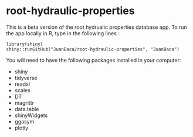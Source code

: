 # root-hydraulic-properties
This is a beta version of the root hydrualic properties database app. 
To run the app locally in R, type in the following lines :

```
library(shiny)
shiny::runGitHub("JuanBaca/root-hydraulic-properties", "JuanBaca") 
```

You will need to have the following packages installed in your computer:

* shiny
* tidyverse
* readxl
* scales
* DT
* magrittr
* data.table
* shinyWidgets
* ggasym
* plotly
